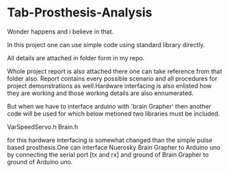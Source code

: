 # Tab-Prosthesis-Analysis
Wonder happens and i believe in that.



In this project one can use simple code using standard library directly.

All details are attached in folder form in my repo.

Whole project report is also attached there one can take reference from that folder also.
Report contains every possible scenario and all procedures for project demonstrations as well.Hardware interfacing is also enlisted how they are working and those working details are also ennumerated.


But when we have to interface arduino with 'brain Grapher' then another code will be used for which below metioned two libraries must be included.

VarSpeedServo.h
Brain.h

for this hardware interfacing is somewhat changed than the simple pulse based prosthesis.One can interface Nuerosky Brain Grapher to Arduino uno by connecting the serial port [tx and rx] and ground of Brain Grapher to ground of Arduino uno.
